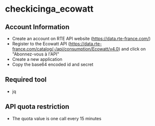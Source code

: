 # checkicinga_ecowatt
## Account Information
- Create an account on RTE API website (https://data.rte-france.com/)
- Register to the Ecowatt API (https://data.rte-france.com/catalog/-/api/consumption/Ecowatt/v4.0) and click on "Abonnez-vous à l'API" 
- Create a new application
- Copy the base64 encoded id and secret

## Required tool
- jq

## API quota restriction 
- The quota value is one call every 15 minutes

